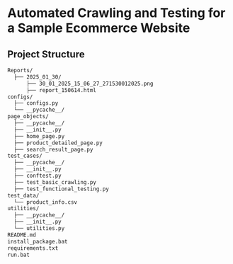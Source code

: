 # Automated Crawling and Testing for a Sample Ecommerce Website

## Project Structure
```markdown
Reports/
  ├── 2025_01_30/
      ├── 30_01_2025_15_06_27_271530012025.png
      ├── report_150614.html
configs/
  ├── configs.py
  └── __pycache__/
page_objects/
  ├── __pycache__/
  ├── __init__.py
  ├── home_page.py
  ├── product_detailed_page.py
  ├── search_result_page.py
test_cases/
  ├── __pycache__/
  ├── __init__.py
  ├── conftest.py
  ├── test_basic_crawling.py
  ├── test_functional_testing.py
test_data/
  └── product_info.csv
utilities/
  ├── __pycache__/
  ├── __init__.py
  └── utilities.py
README.md
install_package.bat
requirements.txt
run.bat
```